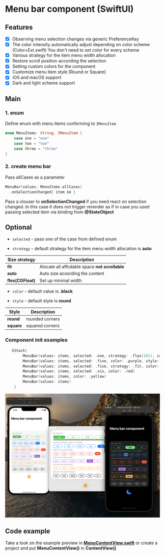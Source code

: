 # Menu bar component (SwiftUI)

## Features
- [x] Observing menu selection changes via generic PreferenceKey
- [x] The color intensity automatically adjust depending on color scheme (Color+Ext.swift) You don't need to set color for every scheme
- [x] Various strategy for the item menu width allocation
- [x] Restore scroll position according the selection
- [x] Setting custom colors for the component
- [x] Customize menu item style [Round or Square]
- [x] iOS and macOS support
- [x] Dark and light scheme support

## Main

### 1. enum
Define enum with menu items conforming to ```IMenuItem```

```Swift 
enum MenuItems: String, IMenuItem {
    case one = "one"
    case two = "two"
    case three = "three"
}
```
### 2. create menu bar
Pass allCases as a parameter
```Swift 
MenuBar(values: MenuItems.allCases)
  .onSelectionChanged{ item in }
```

Pass a clouser to **onSelectionChanged** if you need react on selection changed.
In this case it does not trigger rerender as if in case you used passing selected item via binding from **@StateObject**

## Optional

* `selected` - pass one of the case from defined enum

* `strategy` - default strategy for the item menu width allocation is **auto**

| Size strategy | Description |
| --- | --- |
|**fit**| Alocate all affodable space **not scrollable**|
|**auto**| Auto size acoording the content |
|**flex(CGFloat)**| Set up minimal width|

* `color` - default value is **.black**

* `style` - default style is **round**

| Style | Description |
| --- | --- |
|**round**| rounded corners |
|**square**| squared corners |


### Component init examples

```Swift
   VStack{
        MenuBar(values: items, selected: .one, strategy: .flex(102), color: .green)
        MenuBar(values: items, selected: .five, color: .purple, style: .square)
        MenuBar(values: items, selected: .five, strategy: .fit, color: .blue)        
        MenuBar(values: items, selected: .six, color: .red)
        MenuBar(values: items, color: .yellow)
        MenuBar(values: items)
    } 
```
[![click to watch expected UI behavior for the example](https://github.com/The-Igor/d3-menu-bar/blob/main/Sources/img/img.png)](https://youtu.be/PQRkU7yWUrk)

## Code example

Take a look on the example preview in [**MenuContentView.swift**](https://github.com/The-Igor/d3-menu-bar/blob/main/Sources/d3-menu-bar/example/MenuViewExample.swift) or create a project and put **MenuContentView()** in **ContentView()**


